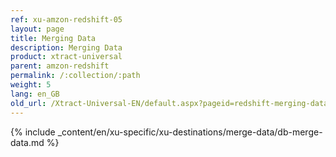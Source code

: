 ```yaml
---
ref: xu-amzon-redshift-05
layout: page
title: Merging Data
description: Merging Data
product: xtract-universal
parent: amzon-redshift
permalink: /:collection/:path
weight: 5
lang: en_GB
old_url: /Xtract-Universal-EN/default.aspx?pageid=redshift-merging-data
---
```


{% include _content/en/xu-specific/xu-destinations/merge-data/db-merge-data.md  %}